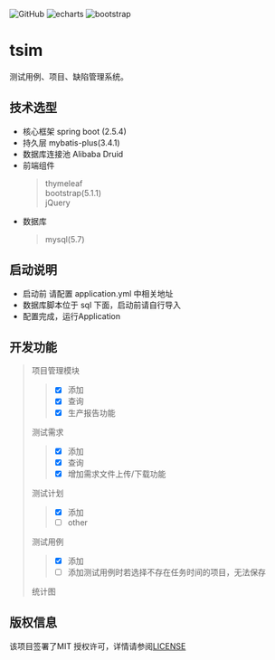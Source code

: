 ![GitHub](https://img.shields.io/github/license/crazyone2one/tsim)
![echarts](https://img.shields.io/badge/echarts-5.1.2-green.svg)
![bootstrap](https://img.shields.io/badge/bootstrap-5.1.1-green.svg)  
# tsim   
测试用例、项目、缺陷管理系统。

## 技术选型
* 核心框架 spring boot (2.5.4)  
* 持久层 mybatis-plus(3.4.1)
* 数据库连接池 Alibaba Druid
* 前端组件
  > thymeleaf  
  > bootstrap(5.1.1)  
  > jQuery
* 数据库
  > mysql(5.7)
## 启动说明
* 启动前 请配置 application.yml 中相关地址
* 数据库脚本位于 sql 下面，启动前请自行导入
* 配置完成，运行Application
## 开发功能
> 项目管理模块
>> - [x] 添加
>> - [x] 查询  
>> - [x] 生产报告功能  
> 
> 测试需求  
>> - [x] 添加  
>> - [x] 查询
>> - [x] 增加需求文件上传/下载功能
> 
> 测试计划  
>> - [x] 添加
>> - [ ] other
> 
> 测试用例  
>> - [x] 添加
>> - [ ] 添加测试用例时若选择不存在任务时间的项目，无法保存
> 
> 统计图
## 版权信息
该项目签署了MIT 授权许可，详情请参阅[LICENSE](https://github.com/crazyone2one/tsim/blob/main/LICENSE)
